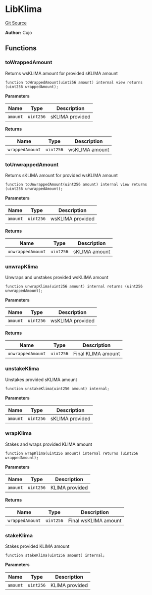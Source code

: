 # LibKlima
[Git Source](https://github.com/KlimaDAO/klimadao-solidity/blob/36109e4551048e978d232da5905a9cf6eaf3e3e2/src/infinity/libraries/LibKlima.sol)

**Author:**
Cujo


## Functions
### toWrappedAmount

Returns wsKLIMA amount for provided sKLIMA amount


```solidity
function toWrappedAmount(uint256 amount) internal view returns (uint256 wrappedAmount);
```
**Parameters**

|Name|Type|Description|
|----|----|-----------|
|`amount`|`uint256`|           sKLIMA provided|

**Returns**

|Name|Type|Description|
|----|----|-----------|
|`wrappedAmount`|`uint256`|   wsKLIMA amount|


### toUnwrappedAmount

Returns sKLIMA amount for provided wsKLIMA amount


```solidity
function toUnwrappedAmount(uint256 amount) internal view returns (uint256 unwrappedAmount);
```
**Parameters**

|Name|Type|Description|
|----|----|-----------|
|`amount`|`uint256`|           wsKLIMA provided|

**Returns**

|Name|Type|Description|
|----|----|-----------|
|`unwrappedAmount`|`uint256`|   sKLIMA amount|


### unwrapKlima

Unwraps and unstakes provided wsKLIMA amount


```solidity
function unwrapKlima(uint256 amount) internal returns (uint256 unwrappedAmount);
```
**Parameters**

|Name|Type|Description|
|----|----|-----------|
|`amount`|`uint256`|           wsKLIMA provided|

**Returns**

|Name|Type|Description|
|----|----|-----------|
|`unwrappedAmount`|`uint256`|   Final KLIMA amount|


### unstakeKlima

Unstakes provided sKLIMA amount


```solidity
function unstakeKlima(uint256 amount) internal;
```
**Parameters**

|Name|Type|Description|
|----|----|-----------|
|`amount`|`uint256`|           sKLIMA provided|


### wrapKlima

Stakes and wraps provided KLIMA amount


```solidity
function wrapKlima(uint256 amount) internal returns (uint256 wrappedAmount);
```
**Parameters**

|Name|Type|Description|
|----|----|-----------|
|`amount`|`uint256`|           KLIMA provided|

**Returns**

|Name|Type|Description|
|----|----|-----------|
|`wrappedAmount`|`uint256`|   Final wsKLIMA amount|


### stakeKlima

Stakes provided KLIMA amount


```solidity
function stakeKlima(uint256 amount) internal;
```
**Parameters**

|Name|Type|Description|
|----|----|-----------|
|`amount`|`uint256`|           KLIMA provided|


